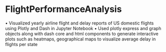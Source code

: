 # FlightPerformanceAnalysis
•	Visualized yearly airline flight and delay reports of US domestic flights using Plotly and Dash in Jupyter Notebook
•	Used plotly express and graph objects along with dash core and html components to generate interactive plots such as heatmaps, geographical maps to visualize average delay in flights per state
